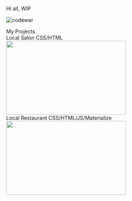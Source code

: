 Hi all,
WIP



![codewar](https://www.codewars.com/users/rrobert-lab/badges/large)

<div>My Projects</div>
<div>Local Salon CSS/HTML</div>
<div align="left">
  <img src="https://media.giphy.com/media/jCulJrHvHJmHcWiuET/giphy-downsized.gif" width="325" height="200"/>
</div>
<div>Local Restaurant CSS/HTML/JS/Materialize</div>
<div align="left">
<img src="https://media.giphy.com/media/UkMaeAleUOaNyWnOuP/giphy.gif" width="325" height="200"/>
</div>

